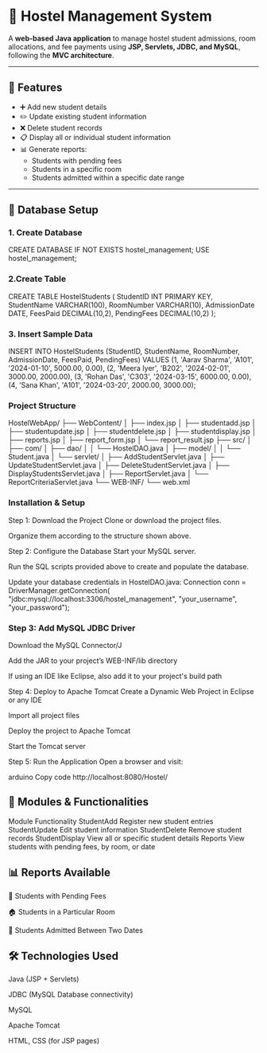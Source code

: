 # 🏢 Hostel Management System

A **web-based Java application** to manage hostel student admissions, room allocations, and fee payments using **JSP, Servlets, JDBC, and MySQL**, following the **MVC architecture**.

---

## 🚀 Features

- ➕ Add new student details  
- ✏️ Update existing student information  
- ❌ Delete student records  
- 📋 Display all or individual student information  
- 📊 Generate reports:
  - Students with pending fees  
  - Students in a specific room  
  - Students admitted within a specific date range  

---

## 🧱 Database Setup

### 1. Create Database

CREATE DATABASE IF NOT EXISTS hostel_management;
USE hostel_management;

### 2.Create Table
CREATE TABLE HostelStudents (
    StudentID INT PRIMARY KEY,
    StudentName VARCHAR(100),
    RoomNumber VARCHAR(10),
    AdmissionDate DATE,
    FeesPaid DECIMAL(10,2),
    PendingFees DECIMAL(10,2)
);

### 3. Insert Sample Data
INSERT INTO HostelStudents (StudentID, StudentName, RoomNumber, AdmissionDate, FeesPaid, PendingFees) VALUES
(1, 'Aarav Sharma', 'A101', '2024-01-10', 5000.00, 0.00),
(2, 'Meera Iyer', 'B202', '2024-02-01', 3000.00, 2000.00),
(3, 'Rohan Das', 'C303', '2024-03-15', 6000.00, 0.00),
(4, 'Sana Khan', 'A101', '2024-03-20', 2000.00, 3000.00);

### Project Structure
HostelWebApp/
├── WebContent/
│   ├── index.jsp
│   ├── studentadd.jsp
│   ├── studentupdate.jsp
│   ├── studentdelete.jsp
│   ├── studentdisplay.jsp
│   ├── reports.jsp
│   ├── report_form.jsp
│   └── report_result.jsp
├── src/
│   ├── com/
│       ├── dao/
│       │   └── HostelDAO.java
│       ├── model/
│       │   └── Student.java
│       └── servlet/
│           ├── AddStudentServlet.java
│           ├── UpdateStudentServlet.java
│           ├── DeleteStudentServlet.java
│           ├── DisplayStudentsServlet.java
│           ├── ReportServlet.java
│           └── ReportCriteriaServlet.java
└── WEB-INF/
    └── web.xml

### Installation & Setup
Step 1: Download the Project
Clone or download the project files.

Organize them according to the structure shown above.

Step 2: Configure the Database
Start your MySQL server.

Run the SQL scripts provided above to create and populate the database.

Update your database credentials in HostelDAO.java:
Connection conn = DriverManager.getConnection(
    "jdbc:mysql://localhost:3306/hostel_management", 
    "your_username", 
    "your_password");

### Step 3: Add MySQL JDBC Driver
Download the MySQL Connector/J

Add the JAR to your project’s WEB-INF/lib directory

If using an IDE like Eclipse, also add it to your project's build path

Step 4: Deploy to Apache Tomcat
Create a Dynamic Web Project in Eclipse or any IDE

Import all project files

Deploy the project to Apache Tomcat

Start the Tomcat server

Step 5: Run the Application
Open a browser and visit:

arduino
Copy code
http://localhost:8080/Hostel/

## 📄 Modules & Functionalities
Module	                    Functionality
StudentAdd	                Register new student entries
StudentUpdate             	Edit student information
StudentDelete	              Remove student records
StudentDisplay	            View all or specific student details
Reports	                    View students with pending fees, by room, or date

## 📊 Reports Available
💸 Students with Pending Fees

🏠 Students in a Particular Room

📅 Students Admitted Between Two Dates

## 🛠️ Technologies Used
Java (JSP + Servlets)

JDBC (MySQL Database connectivity)

MySQL

Apache Tomcat

HTML, CSS (for JSP pages)
